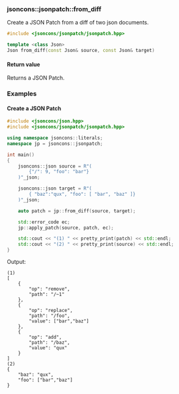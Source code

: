 ### jsoncons::jsonpatch::from_diff

Create a JSON Patch from a diff of two json documents.

```c++
#include <jsoncons/jsonpatch/jsonpatch.hpp>

template <class Json>
Json from_diff(const Json& source, const Json& target)
```

#### Return value

Returns a JSON Patch.  

### Examples

#### Create a JSON Patch

```c++
#include <jsoncons/json.hpp>
#include <jsoncons/jsonpatch/jsonpatch.hpp>

using namespace jsoncons::literals;
namespace jp = jsoncons::jsonpatch;

int main()
{
    jsoncons::json source = R"(
        {"/": 9, "foo": "bar"}
    )"_json;

    jsoncons::json target = R"(
        { "baz":"qux", "foo": [ "bar", "baz" ]}
    )"_json;

    auto patch = jp::from_diff(source, target);

    std::error_code ec;
    jp::apply_patch(source, patch, ec);

    std::cout << "(1) " << pretty_print(patch) << std::endl;
    std::cout << "(2) " << pretty_print(source) << std::endl;
}
```
Output:
```
(1) 
[
    {
        "op": "remove",
        "path": "/~1"
    },
    {
        "op": "replace",
        "path": "/foo",
        "value": ["bar","baz"]
    },
    {
        "op": "add",
        "path": "/baz",
        "value": "qux"
    }
]
(2) 
{
    "baz": "qux",
    "foo": ["bar","baz"]
}
```

